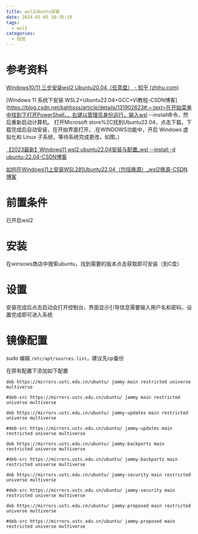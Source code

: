 ```yaml
---
title: wsl2ubuntu安装
date: 2024-01-05 10:35:19
tags:
  - wsl2
categories:
  - 经验
---
```


# 参考资料

[Windows10/11 三步安装wsl2 Ubuntu20.04（任意盘） - 知乎 (zhihu.com)](https://zhuanlan.zhihu.com/p/466001838)

[Windows 11 系统下安装 WSL2+Ubuntu22.04+GCC+VI教程-CSDN博客](https://blog.csdn.net/kahhsss/article/details/131902623#:~:text=在开始菜单中找到下打开PowerShell，，右键以管理员身份运行，输入wsl --install命令，然后重新启动计算机。 打开Microsoft store%2C找到Ubuntu22.04，点击下载，下载完成后自动安装，在开始界面打开。,在WINDOWS功能中，开启 Windows 虚拟化和 Linux 子系统，等待系统完成更改，如图。)

[【2023最新】Windows11 wsl2 ubuntu22.04安装与配置_wsl --install -d ubuntu-22.04-CSDN博客](https://blog.csdn.net/ljw_study_in_CSDN/article/details/129752865)

[如何在Windows11上安装WSL2的Ubuntu22.04（包括换源）_wsl2换源-CSDN博客](https://blog.csdn.net/syqkali/article/details/131524540)

# 前置条件

已开启wsl2

# 安装

在winsows商店中搜索ubuntu，找到需要的版本点击获取即可安装（到C盘）

# 设置

安装完成后点击启动会打开控制台，界面显示引导信息需要输入用户名和密码，设置完成即可进入系统

# 镜像配置

sudo 编辑 `/etc/apt/sources.list`，建议先cp备份

在原有配置下添加如下配置

```
deb https://mirrors.ustc.edu.cn/ubuntu/ jammy main restricted universe multiverse

#deb-src https://mirrors.ustc.edu.cn/ubuntu/ jammy main restricted universe multiverse

deb https://mirrors.ustc.edu.cn/ubuntu/ jammy-updates main restricted universe multiverse

#deb-src https://mirrors.ustc.edu.cn/ubuntu/ jammy-updates main restricted universe multiverse

deb https://mirrors.ustc.edu.cn/ubuntu/ jammy-backports main restricted universe multiverse

#deb-src https://mirrors.ustc.edu.cn/ubuntu/ jammy-backports main restricted universe multiverse

deb https://mirrors.ustc.edu.cn/ubuntu/ jammy-security main restricted universe multiverse

#deb-src https://mirrors.ustc.edu.cn/ubuntu/ jammy-security main restricted universe multiverse

deb https://mirrors.ustc.edu.cn/ubuntu/ jammy-proposed main restricted universe multiverse

#deb-src https://mirrors.ustc.edu.cn/ubuntu/ jammy-proposed main restricted universe multiverse
```

